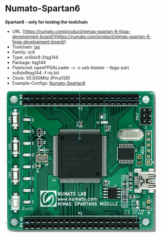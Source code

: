 # Numato-Spartan6
**Spartan6 - only for testing the toolchain**

* URL: [https://numato.com/product/mimas-spartan-6-fpga-development-board/](https://numato.com/product/mimas-spartan-6-fpga-development-board/)
* Toolchain: [ise](../../generator/toolchains/ise/README.md)
* Family: xc6
* Type: xc6slx9-2tqg144
* Package: tqg144
* Flashcmd: openFPGALoader -v -c usb-blaster --fpga-part xc6slx9tqg144 -f rio.bit
* Clock: 50.000Mhz (Pin:p126)
* Example-Configs: [Numato-Spartan6](../../configs/Numato-Spartan6)

![board.png](board.png)

